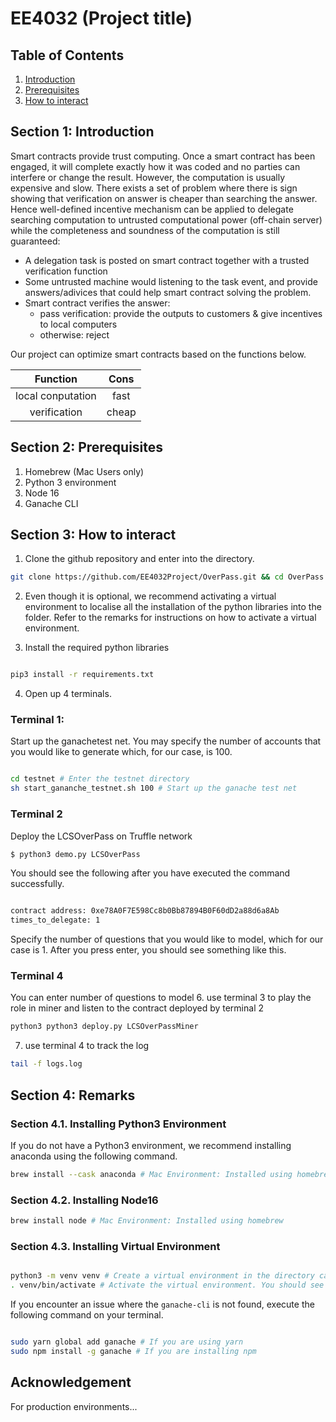 # EE4032 (Project title)

## Table of Contents

1. [Introduction](#section-1-introduction)
2. [Prerequisites](#section-2-prerequisites)
3. [How to interact](#section-3-how-to-interact)

## Section 1: Introduction <a name="section-1-introduction"></a>

Smart contracts provide trust computing. Once a smart contract has been engaged, it will complete exactly how it was coded and no parties can interfere or change the result. However, the computation is usually expensive and slow. There exists a set of problem where there is sign showing that verification on answer is cheaper than searching the answer. Hence well-defined incentive mechanism can be applied to delegate searching computation to untrusted computational power (off-chain server) while the completeness and soundness of the computation is still guaranteed:

- A delegation task is posted on smart contract together with a trusted verification function
- Some untrusted machine would listening to the task event, and provide answers/adivices that could help smart contract solving the problem.
- Smart contract verifies the answer:
  - pass verification: provide the outputs to customers & give incentives to local computers
  - otherwise: reject

Our project can optimize smart contracts based on the functions below.

|     Function      | Cons  |
| :---------------: | :---: |
| local conputation | fast  |
|   verification    | cheap |

## Section 2: Prerequisites <a name="#section-2-prerequisites"></a>

1. Homebrew (Mac Users only)
2. Python 3 environment
3. Node 16
4. Ganache CLI

## Section 3: How to interact <a name="#section-3-how-to-interact"></a>

1. Clone the github repository and enter into the directory.

```sh
git clone https://github.com/EE4032Project/OverPass.git && cd OverPass
```

2. Even though it is optional, we recommend activating a virtual environment to
   localise all the installation of the python libraries into the folder. Refer to the
   remarks for instructions on how to activate a virtual environment.

3. Install the required python libraries

```sh

pip3 install -r requirements.txt

```

4. Open up 4 terminals.

### Terminal 1:

Start up the ganachetest net. You may specify the number of accounts that you
would like to generate which, for our case, is 100.

```sh

cd testnet # Enter the testnet directory
sh start_gananche_testnet.sh 100 # Start up the ganache test net


```

### Terminal 2

Deploy the LCSOverPass on Truffle network

```sh
$ python3 demo.py LCSOverPass

```

You should see the following after you have executed the command successfully.

```sh

contract address: 0xe78A0F7E598Cc8b0Bb87894B0F60dD2a88d6a8Ab
times_to_delegate: 1

```

Specify the number of questions that you would like to model, which for our case is 1.
After you press enter, you should see something like this.

### Terminal 4

You can enter number of questions to model 6. use terminal 3 to play the role in miner and listen to the contract deployed by terminal 2

```sh
python3 python3 deploy.py LCSOverPassMiner
```

7. use terminal 4 to track the log

```sh
tail -f logs.log
```

## Section 4: Remarks

### Section 4.1. Installing Python3 Environment

If you do not have a Python3 environment, we recommend installing anaconda using the following command.

```sh
brew install --cask anaconda # Mac Environment: Installed using homebrew
```

### Section 4.2. Installing Node16

```sh
brew install node # Mac Environment: Installed using homebrew
```

### Section 4.3. Installing Virtual Environment

```sh

python3 -m venv venv # Create a virtual environment in the directory called venv
. venv/bin/activate # Activate the virtual environment. You should see a (venv) in terminal

```

If you encounter an issue where the `ganache-cli` is not found, execute the following command on
your terminal.

```sh

sudo yarn global add ganache # If you are using yarn
sudo npm install -g ganache # If you are installing npm

```

## Acknowledgement

For production environments...

```sh

```
